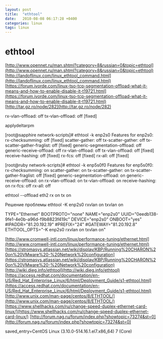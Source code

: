 ```yaml
---
layout: post
title:  "ethtool"
date:   2010-08-08 06:17:28 +0400
categories: linux
tags: linux
---
```


# ethtool
[http://www.opennet.ru/man.shtml?category=8&russian=0&topic=ethtool](http://www.opennet.ru/man.shtml?category=8&russian=0&topic=ethtool)
[http://landoflinux.com/linux_ethtool_command.html](http://landoflinux.com/linux_ethtool_command.html)
[https://forum.ivorde.com/linux-tso-tcp-segmentation-offload-what-it-means-and-how-to-enable-disable-it-t19721.html](https://forum.ivorde.com/linux-tso-tcp-segmentation-offload-what-it-means-and-how-to-enable-disable-it-t19721.html)
[http://tar.gz.ro/node/282](http://tar.gz.ro/node/282)


rx-vlan-offload: off
tx-vlan-offload: off [fixed]




applydeltarpm



[root@sapphire network-scripts]# ethtool -k enp2s0
Features for enp2s0:
rx-checksumming: off [fixed]
scatter-gather: off
        tx-scatter-gather: off
        tx-scatter-gather-fraglist: off [fixed]
generic-segmentation-offload: off
generic-receive-offload: off
rx-vlan-offload: off
tx-vlan-offload: off [fixed]
receive-hashing: off [fixed]
rx-fcs: off [fixed]
rx-all: off [fixed]




[root@ruby network-scripts]#  ethtool -k enp5s0f0
Features for enp5s0f0:
rx-checksumming: on
scatter-gather: on
        tx-scatter-gather: on
        tx-scatter-gather-fraglist: off [fixed]
generic-segmentation-offload: on
generic-receive-offload: on
rx-vlan-offload: on
tx-vlan-offload: on
receive-hashing: on
rx-fcs: off
rx-all: off




ethtool --offload eth2 rx on tx on



Решение проблемы
ethtool -K enp2s0 rxvlan on txvlan on


TYPE="Ethernet"
BOOTPROTO="none"
NAME="enp2s0"
UUID="0eedb138-9fe1-4e0b-a96d-f9b8823f419c"
DEVICE="enp2s0"
ONBOOT="yes"
#IPADDR="81.20.192.19"
#PREFIX="24"
#GATEWAY="81.20.192.8"
ETHTOOL_OPTS="-K enp2s0 rxvlan on txvlan on"




[http://www.cromwell-intl.com/linux/performance-tuning/ethernet.html](http://www.cromwell-intl.com/linux/performance-tuning/ethernet.html)
[https://stromasys.atlassian.net/wiki/display/KBP/Running%20CHARON%20on%20VMware%20-%20Network%20configuration](https://stromasys.atlassian.net/wiki/display/KBP/Running%20CHARON%20on%20VMware%20-%20Network%20configuration)
[http://wiki.dieg.info/ethtool](http://wiki.dieg.info/ethtool)
[https://access.redhat.com/documentation/en-US/Red_Hat_Enterprise_Linux/6/html/Deployment_Guide/s1-ethtool.html](https://access.redhat.com/documentation/en-US/Red_Hat_Enterprise_Linux/6/html/Deployment_Guide/s1-ethtool.html)
[http://www.unix.com/man-page/centos/8/ETHTOOL/](http://www.unix.com/man-page/centos/8/ETHTOOL/)
[https://www.shellhacks.com/ru/change-speed-duplex-ethernet-card-linux/](https://www.shellhacks.com/ru/change-speed-duplex-ethernet-card-linux/)
[http://forum.nag.ru/forum/index.php?showtopic=73274&st=0](http://forum.nag.ru/forum/index.php?showtopic=73274&st=0)

saved_entry=CentOS Linux (3.10.0-514.16.1.el7.x86_64) 7 (Core)
